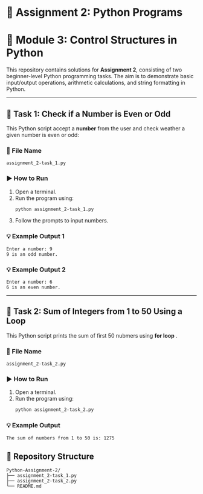 # 🐍 Assignment 2: Python Programs
# 📖 Module 3: Control Structures in Python

This repository contains solutions for **Assignment 2**, consisting of two beginner-level Python programming tasks. The aim is to demonstrate basic input/output operations, arithmetic calculations, and string formatting in Python.

---

## 📌 Task 1: Check if a Number is Even or Odd

This Python script accept a **number** from the user and check weather a given number is even or odd:

### 📄 File Name

`assignment_2-task_1.py`

### ▶️ How to Run

1. Open a terminal.
2. Run the program using:
   ```bash
   python assignment_2-task_1.py
   ```
3. Follow the prompts to input numbers.

### 💡 Example Output 1

```
Enter a number: 9
9 is an odd number.
```

### 💡 Example Output 2

```
Enter a number: 6
6 is an even number.
```

---

## 📌 Task 2: Sum of Integers from 1 to 50 Using a Loop

This Python script prints the sum of first 50 nubmers using **for loop** .

### 📄 File Name

`assignment_2-task_2.py`

### ▶️ How to Run

1. Open a terminal.
2. Run the program using:
   ```bash
   python assignment_2-task_2.py
   ```

### 💡 Example Output

```
The sum of numbers from 1 to 50 is: 1275
```

## 📁 Repository Structure

```
Python-Assignment-2/
├── assignment_2-task_1.py
├── assignment_2-task_2.py
└── README.md
```
